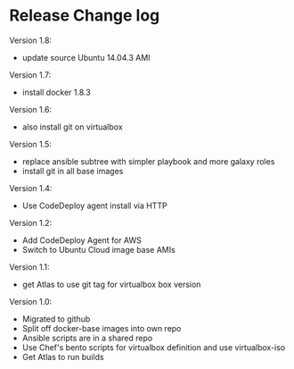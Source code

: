 # Release Change log

Version 1.8:
 - update source Ubuntu 14.04.3 AMI

Version 1.7:
 - install docker 1.8.3

Version 1.6:
 - also install git on virtualbox

Version 1.5:
 - replace ansible subtree with simpler playbook and more galaxy roles
 - install git in all base images

Version 1.4:
 - Use CodeDeploy agent install via HTTP

Version 1.2:
 - Add CodeDeploy Agent for AWS
 - Switch to Ubuntu Cloud image base AMIs

Version 1.1:
 - get Atlas to use git tag for virtualbox box version

Version 1.0:
 - Migrated to github
 - Split off docker-base images into own repo
 - Ansible scripts are in a shared repo
 - Use Chef's bento scripts for virtualbox definition and use virtualbox-iso
 - Get Atlas to run builds
